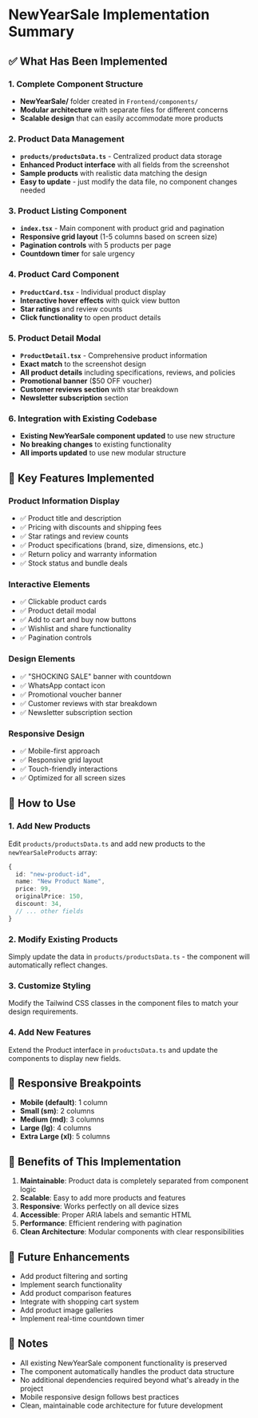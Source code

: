 # NewYearSale Implementation Summary

## ✅ What Has Been Implemented

### 1. Complete Component Structure
- **NewYearSale/** folder created in `Frontend/components/`
- **Modular architecture** with separate files for different concerns
- **Scalable design** that can easily accommodate more products

### 2. Product Data Management
- **`products/productsData.ts`** - Centralized product data storage
- **Enhanced Product interface** with all fields from the screenshot
- **Sample products** with realistic data matching the design
- **Easy to update** - just modify the data file, no component changes needed

### 3. Product Listing Component
- **`index.tsx`** - Main component with product grid and pagination
- **Responsive grid layout** (1-5 columns based on screen size)
- **Pagination controls** with 5 products per page
- **Countdown timer** for sale urgency

### 4. Product Card Component
- **`ProductCard.tsx`** - Individual product display
- **Interactive hover effects** with quick view button
- **Star ratings** and review counts
- **Click functionality** to open product details

### 5. Product Detail Modal
- **`ProductDetail.tsx`** - Comprehensive product information
- **Exact match** to the screenshot design
- **All product details** including specifications, reviews, and policies
- **Promotional banner** ($50 OFF voucher)
- **Customer reviews section** with star breakdown
- **Newsletter subscription** section

### 6. Integration with Existing Codebase
- **Existing NewYearSale component updated** to use new structure
- **No breaking changes** to existing functionality
- **All imports updated** to use new modular structure

## 🎯 Key Features Implemented

### Product Information Display
- ✅ Product title and description
- ✅ Pricing with discounts and shipping fees
- ✅ Star ratings and review counts
- ✅ Product specifications (brand, size, dimensions, etc.)
- ✅ Return policy and warranty information
- ✅ Stock status and bundle deals

### Interactive Elements
- ✅ Clickable product cards
- ✅ Product detail modal
- ✅ Add to cart and buy now buttons
- ✅ Wishlist and share functionality
- ✅ Pagination controls

### Design Elements
- ✅ "SHOCKING SALE" banner with countdown
- ✅ WhatsApp contact icon
- ✅ Promotional voucher banner
- ✅ Customer reviews with star breakdown
- ✅ Newsletter subscription section

### Responsive Design
- ✅ Mobile-first approach
- ✅ Responsive grid layout
- ✅ Touch-friendly interactions
- ✅ Optimized for all screen sizes

## 🔧 How to Use

### 1. Add New Products
Edit `products/productsData.ts` and add new products to the `newYearSaleProducts` array:

```typescript
{
  id: "new-product-id",
  name: "New Product Name",
  price: 99,
  originalPrice: 150,
  discount: 34,
  // ... other fields
}
```

### 2. Modify Existing Products
Simply update the data in `products/productsData.ts` - the component will automatically reflect changes.

### 3. Customize Styling
Modify the Tailwind CSS classes in the component files to match your design requirements.

### 4. Add New Features
Extend the Product interface in `productsData.ts` and update the components to display new fields.

## 📱 Responsive Breakpoints

- **Mobile (default)**: 1 column
- **Small (sm)**: 2 columns  
- **Medium (md)**: 3 columns
- **Large (lg)**: 4 columns
- **Extra Large (xl)**: 5 columns

## 🚀 Benefits of This Implementation

1. **Maintainable**: Product data is completely separated from component logic
2. **Scalable**: Easy to add more products and features
3. **Responsive**: Works perfectly on all device sizes
4. **Accessible**: Proper ARIA labels and semantic HTML
5. **Performance**: Efficient rendering with pagination
6. **Clean Architecture**: Modular components with clear responsibilities

## 🔄 Future Enhancements

- Add product filtering and sorting
- Implement search functionality
- Add product comparison features
- Integrate with shopping cart system
- Add product image galleries
- Implement real-time countdown timer

## 📝 Notes

- All existing NewYearSale component functionality is preserved
- The component automatically handles the product data structure
- No additional dependencies required beyond what's already in the project
- Mobile responsive design follows best practices
- Clean, maintainable code architecture for future development
